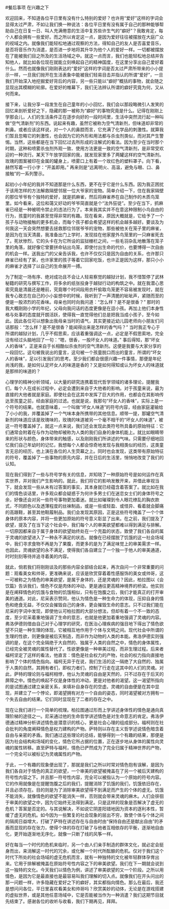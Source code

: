 #餐后事项 在兴趣之下

欢迎回来，不知道各位平日里有没有什么特别的爱好？也许用“爱好”这样的字词会显得太过严肃，不如让我们换一种说法：各位平日里有没有属于自己的那种能够帮助自己在日复一日、叫人充满倦意的生活中复苏些许生气的“癖好”？我敢肯定，每个人都会拥有一些爱好。而之所以肯定这一点，是因为爱好往往被摆放在大庭广众的视域之内。就像我们能轻松地通过观察的方法，得知自己的友人是否喜爱音乐，是否将音乐作为消遣，是否进一步地将其升华为他个人的爱好一样。一切都被摆放在了能被我们目之所及的生活场域之中。就这一点而言，我们也能轻松地总结并告知他人，就比如各位现在就能立刻唤起自己的精神国度，在这里分享出自己爱好着什么。然而也就像我们刚刚表达的“爱好”这样的字词是否太过严肃所带来的小小提示一样，一旦我们抛开在生活表象中能被我们轻易目击并指认的所谓“爱好”，一旦我们开始深入地挖掘爱好背后的内容，另一些只能以“癖好”概括的事物，就会随之显现出其模糊的轮廓。在爱好的帷幕下，我们无法辨认所谓的癖好究竟为何，又从何而来。

接下来，让我分享一段发生在自己童年的小小回忆，我们会以那段略微引人发笑的回忆来剖析爱好之下，隐藏的那一被称为“癖好”的事物究竟是什么。记得在刚刚上学那会儿，人们的生活条件正在逐步向好的一段时间里，生活中突然流行起一种叫做“空气清新剂”的东西。说起来有趣，虽然它被称为空气清新剂，但味道却非常的刺鼻。或者应该这样说，对一个人的鼻腔而言，它充满了化学品的刺激性。就算我们暂且忽略它的刺激性，也会因为它的外形和用法都与杀虫剂类似，而对其产生警惕。当然，这些都是在当下回忆过去所形成的注解式的看法。因为至少在当时那个时期，这种和喷雾杀虫剂外观一致、使用方法更是一致的空气清新剂，是非常受欢迎的一种流行。某天下午放学回家的我，就发现家里多了两罐这样的空气清新剂。玫瑰的图案被印在金属的罐身上，喷雾口上有着一个玫红色的塑料罩子。向下看，赫然写着一行小字：“开盖即用。” 再来则是“远离明火、高温，避免与眼、口、鼻接触”的一系列警示。

起初小小年纪的我并不知道那是什么东西，更不在乎它是什么东西。因为我正困扰于该用怎样的方法解救隔壁邻居一位大爷家的宠物。简单介绍一下，住在我家隔壁的那位爷爷有个独特的爱好，就是抓麻雀，然后将麻雀养在自己制作的木质鸟笼里。如今看来，这位和蔼又好动的爷爷简直就是个“法外狂徒”。至少在当下，抓麻雀已经是一种被明令禁止的违法行为了。本来我其实并不在意这种限制小鸟自由的行为，孩童时的我甚至觉得非常的有趣。现在看来，原因大概就是，它给予了一个孩子与动物接触的更多机会，而每个孩子都会希望这样的机会越多越好。要谈及为何我这一天会突然想要去拯救那位邻居爷爷的宠物，那些被他关在笼子里的麻雀，是因为在当天清晨，我准备出门上学时，发现挂在他家屋外鸟笼里的一只麻雀死去了。死状惨烈，它的头卡在为它所设的监狱栅栏之间，一些毛羽杂乱地散落在笼子里的角落，就好像它曾要拼命钻出鸟笼，即使付出生命的代价，也要博得一次自由的机会一样。送我出门的父亲告诉我，也许不仅仅只是因为自由的关系，也许那只麻雀已经有了家，也许家里的孩子等着它回家吃饭，也许正是因为这样，那只小小的麻雀才选择了以自己的生命展开一搏。

为了制定一场有序、绝对成功且不会让人轻易察觉的越狱计划，我不惜暂停了武林秘籍的研究与撰写工作，将多余的纸张投身于越狱行动的构筑之中。就在我潜心思索究竟是清晨还是睡前，究竟哪个时间段用衣杆偷取鸟笼更不容易被发现时，就在我专心致志在自己的小小妄想中的时候，我听到了一声清脆的呲呲声，紧随而至的便是一股浓烈的花香味。母亲也同时向我问道：“怎么样？是不是很香？” 那时的我大概刚刚小学的年纪，父母向我问话的态度更像是在逗小孩。再加上他们本身性格与处事的态度就开朗活跃，使得我一直觉得他们总是把我当成小孩子，至今如此。因此各位可以想象出我母亲当时的语气，其实更接近幼儿园老师向小朋友们问话那般：“怎么样？是不是很香？能闻得出来是怎样的香气吗？” 当时我正专心于所谓的越狱计划，几乎不假思索，应该着重强调这一点，必定是不假思索地，完全没有经过头脑地回了一句：“嗯，很香，一股坏女人的味道。” 事后得知，那“坏女人的香味”，正是来自于长相酷似杀虫剂的空气清新剂。这便是我要与大家分享的一段回忆。这句被我说出的童言，这句被一个孩童脱口而出的童言，所谓的“坏女人的香味”，足以引发我们的思考。至少我们都会很感兴趣一件事情，那便是年纪尚浅的我，是如何认定坏女人的味道是香的？又是如何得知或认为坏女人的味道就是那样的味道的？

心理学的精神分析领域，以大量的研究连携着现代哲学领域的诸多理论，提醒我们，每个人在成长过程中，必定会遭到来自于大他者的影响。对于孩童来说，最为直接的大他者就是家庭。即使社会在这其中发挥了巨大的作用，也都会在其影响传达至孩童之前，经由家庭的过滤。也就是说，我那句“坏女人的香味”，实际上是一个符号的结果。也就意味着，一个叫做“坏女人味道”的符号内容，经由家庭灌输给了小小的我，并覆盖掉了一个气味本身所携带的其他信息。顺带一提，那罐空气清新剂的味道应该是玫瑰味的，玫瑰的味道被另一个毫不相干的“坏女人的味道”，被这一符号覆盖掉了。就这一点来说，我们还会发现此类符号所具备的原始特征：它们通常会附着在与作为动物却被称为人类的我们自身的身体机能上。就比如眼睛带来的形状与颜色，身体带来的触感，以及刚刚我们所讲述的气味。只需要仔细地回忆我们自己年幼时的记忆，我想每个人都会惊奇地发现与我相类似的经历，这类童言无忌的经历，也上演在各位的人生荧幕之上。同时也会发现，这类带有原始特征的符号，覆盖掉了一些事物的原先内容，并在日后的生活里，悄悄地改变了我们的认知。

现在我们得到了一些与符号学有关的信息，并知晓了一种原始符号是如何运作在真实世界，并对我们产生影响的。就此，我们将它的影响发散开来，并借此审视当下，就会发现一些从未有过答案的事实，其本身就已经蕴含着答案了。就比如在我们的情色谈话里，许多观众都会疑惑于为何许多男士们在迷恋女士们的身体符号之余，好像还会对另一些符号事物更加着迷。就比如璀璨到令人眼花缭乱的胸衣款式，不同颜色以及透薄程度的丝袜制品，或是一些或轻盈、或怪异、看着就会脚痛的高跟鞋，甚至其他鞋履制品。我们会发现其原因，正是这些符号掩盖了一个个体身体的原本内容，并将一些更加原始的符号意义彰显了出来。在之前，我们提及了欲望，提及了在当下这个社会中，我们每个人的审美欲望都难以得到满足与排解。一切原因都来自于属于身体的欲望始终处在一个充盈的状态，致使了我们各自的属于灵魂的欲望进入了一种永不满足的状态。就像在已经摆脱了饥饿的这一社会场域中，我们寻求食物不再是为了果腹，而更多的是为了满足味觉上的审美需求一样。也因此，灵魂欲望的永不满足，使得我们各自建立了一个独一于他人的审美通道，时时刻刻等待并追寻着美的内容。

就此，倘若我们将刚刚谈及的那些内容全部结合起来，再次自问一个非常重要的问题：观看美女和帅哥，更准确来说，应该是欣赏穿着着性感服饰的美女或帅哥，这一可被称之为情色的审美欲望，是属于身体的，还是灵魂的？因此，柏拉图以《会饮篇》告诉我们，情色不仅是肉体的冲动，更是通往更高精神境界的桥梁。他实则是在阐释情色的饥饿与食物的饥饿相似，只有在饱腹之后，我们才能真正的打开审美的通道。对此，尼采表示赞同，他认为情色是一种生命力的体现，压抑自身的情色和绝食无益，不仅仅会摧毁自己的身体，更会摧毁生命的意志。只不过我们能在尼采的字词中发现，即使他认可柏拉图的大部分想法，但却有着一个不一致的态度，至少尼采着重地强调了生命的意志，也就是他更加着重地强调了灵魂的内容。弗洛伊德则借由自己对于心理学的研究，在医治心理疾病的强目地下得出了情色欲望不只是一种生理的体现，它被相互地作用于个体与文明之间。现代社会中所谓的生理的性欲，则更像是被后天制造，而非作为动物的人类的本能。弗洛伊德实则强调的是，在这个完全隔绝于大自然的、独属于人类的自然之中，情色的身体属性，已经完全被灵魂的属性替代了。性欲更像是一种审美过程，而非生理过程。后来者福柯坚定了这样的看法，他直言：情色是社会权力的产物，社会的权力指向直接地影响了个体的情色指向。福柯无异于在说，我们生活的这一隔绝了大自然的、独属于人类的自然，其拥有者们，即权力者们，控制了行走在这其中的人们的灵魂。对此，萨特的理论则与福柯相悖，他认为灵魂的自由是天然的，只不过存在于后天的屏障之中。情色的唤起不仅是身体性的冲动，更是对他者的渴望。这一渴望所指向的是试图通过建立亲密关系，来填补自身存在的空虚。灵魂的自由便是在其中显现，并建立了一个悖论，即渴望拥有对方一个自由的姿态，同时渴望被对方拥有一个失去自由的结果。它们同时显现在了二者的存在之中。

现在让我们进行一个简单的梳理。柏拉图通过形而上学讲述身体性的情色是通向真理阶梯的途径之一。尼采通过他的生命哲学讲述情色是对生命意志的肯定。弗洛伊德通过精神分析讲述情色是潜意识的核心，更是社会心理的组成部分。福柯则在社会批判的角度阐释情色是权力建构的产物。萨特则以存在主义哲学述说情色暗含着自由与亲密的矛盾。我们通过这些理论的总结，能够得到一个有趣的结果，那便是因为社会结构和场域的变化，情色它所占据的位置，正在逐步地从身体的属性向灵魂的属性转移。直至萨特与福柯，情色已俨然成为了完全归属于精神世界的产物，一个完全可以被标记为灵魂属性的产物。

于此，一个有趣的现象便出现了，那就是我们之所以时常对情色抱有误解，是因为我们各自对于情色的真正的欲望，一个审美的欲望被掩盖在了另一个被后天建构的符号性内容之下。并且那一符号性内容，完全可以被指认为一个原始的符号内容。它的作用就像是在提醒饱腹之后的我们，提醒消除了饥饿的我们，饥饿依旧存在，并且必须存在。目的则是为了消除审美欲望得不到满足而产生的个体的虚无。饥饿不能消失，就像情色的欲望不能消失一样，否则就会带来灵魂的麻木。人们会徘徊于审美的欲望之中，因为它始终无法得到满足。只是这样的现象是否解决了虚无的危机？答案是否定的。与其说解决，不如说它阴差阳错地因为资本的逐利本性，暂缓了虚无的危机。如今因为一些繁复的社会现象的层出不穷，致使个体与个体之间的隔阂日益增大，打破了萨特在讲述存在与自由时由“保持自由还是献出自由”的矛盾而显现的存在张力，使得个体的存在打破了与他者互相依存的平衡，逐渐地自由化，更开始逐渐地无序化，就像一只断了线的风筝一样。

好在每当一个时代的危机来临时，另一个由人们亲手制造的群体文化，就必定会挺身而出，来消解这一时代的冗余，或化解一个时代所酝酿的危机。仅对于我们这个时代下所处的社会场域的虚无危机而言，就有一种独特的文化被年轻群体孕育出来。它用于排解被掩盖在原始符号性内容之下的审美欲望。我们在下一期就会说到这一独特的文化。今天我们以情色为例，讲述了审美欲望的又一个阶段。之所以用情色，是因为它是最直接也是最容易叫我们理解的切入点。就像我们在开头问出的那一问题一样，许多隐藏在爱好之下的癖好，其实都指向情色。那么在最后，我还是想问问各位，平日里喜欢看美女和帅哥吗？欣赏美妙的动体，无论是在游戏搭建的虚拟世界，或是其他任意场域中，它是否能被当作为一种消遣？我们这期节目就先结束了。感谢各位的收听与收看，我们下期再见，拜拜。